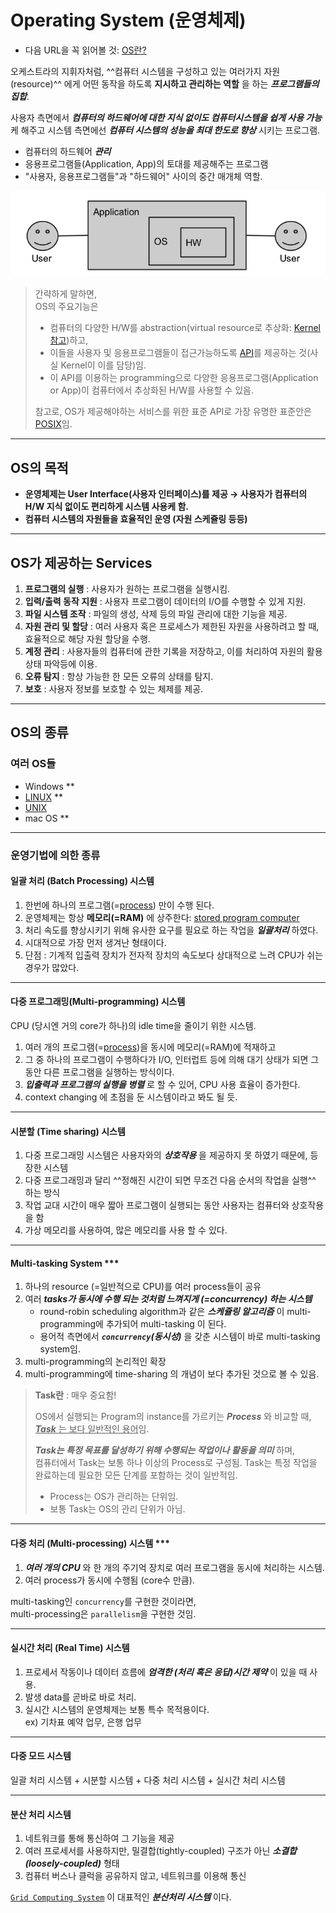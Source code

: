 # Operating System (운영체제)

* 다음 URL을 꼭 읽어볼 것: [OS란?](https://dsaint31.tistory.com/219)

오케스트라의 지휘자처럼, ^^컴퓨터 시스템을 구성하고 있는 여러가지 자원(resource)^^ 에게 어떤 동작을 하도록 **지시하고 관리하는 역할** 을 하는 ***프로그램들의 집합***.

사용자 측면에서 ***컴퓨터의 하드웨어에 대한 지식 없이도 컴퓨터시스템을 쉽게 사용 가능*** 케 해주고 시스템 측면에선 ***컴퓨터 시스템의 성능을 최대 한도로 향상*** 시키는 프로그램.

- 컴퓨터의 하드웨어 ***관리***
- 응용프로그램들(Application, App)의 토대를 제공해주는 프로그램
- "사용자, 응용프로그램들"과 "하드웨어" 사이의 중간 매개체 역할.

![](./img/os.jpeg)

> 간략하게 말하면,  
> OS의 주요기능은  
> 
> * 컴퓨터의 다양한 H/W를 abstraction(virtual resource로 추상화: [Kernel참고](./kernel.md#hw-resource-management))하고,
> * 이들을 사용자 및 응용프로그램들이 접근가능하도록 [API](https://dsaint31.tistory.com/503)를 제공하는 것(사실 Kernel이 이를 담당)임.  
> * 이 API를 이용하는 programming으로 다양한 응용프로그램(Application or App)이 컴퓨터에서 추상화된 H/W를 사용할 수 있음.
> 
> 참고로, OS가 제공해야하는 서비스를 위한 표준 API로 가장 유명한 표준안은 [POSIX](../CE/ch15/ce15_2_4_portability.md#portable-operating-system-interface-posix)임.

---

## OS의 목적

- **운영체제는 User Interface(사용자 인터페이스)를 제공 → 사용자가 컴퓨터의 H/W 지식 없이도 편리하게 시스템 사용케 함.**
- **컴퓨터 시스템의 자원들을 효율적인 운영 (자원 스케쥴링 등등)**

---

## OS가 제공하는 Services

1. **프로그램의 실행** : 사용자가 원하는 프로그램을 실행시킴.
2. **입력/출력 동작 지원** : 사용자 프로그램이 데이터의 I/O를 수행할 수 있게 지원.
3. **파일 시스템 조작** : 파일의 생성, 삭제 등의 파일 관리에 대한 기능을 제공.
4. **자원 관리 및 할당** : 여러 사용자 혹은 프로세스가 제한된 자원을 사용하려고 할 때, 효율적으로 해당 자원 할당을 수행.
5. **계정 관리** : 사용자들의 컴퓨터에 관한 기록을 저장하고, 이를 처리하여 자원의 활용 상태 파악등에 이용.
6. **오류 탐지** : 항상 가능한 한 모든 오류의 상태를 탐지.
7. **보호** : 사용자 정보를 보호할 수 있는 체제를 제공.

---

## OS의 종류

### 여러 OS들

* Windows **
* [LINUX](./LINUX.md) **
* [UNIX](./UNIX.md)
* mac OS **

---

### 운영기법에 의한 종류

#### 일괄 처리 (Batch Processing) 시스템

1. 한번에 하나의 프로그램(=[process](https://ds31x.tistory.com/152)) 만이 수행 된다.
2. 운영체제는 항상 **메모리(=RAM)** 에 상주한다: [stored program computer](../CE/ch05/ch05_01_01.md)
3. 처리 속도를 향상시키기 위해 유사한 요구를 필요로 하는 작업을 ***일괄처리*** 하였다.
4. 시대적으로 가장 먼저 생겨난 형태이다.
5. 단점 : 기계적 입출력 장치가 전자적 장치의 속도보다 상대적으로 느려 CPU가 쉬는 경우가 많았다.

---

#### 다중 프로그래밍(Multi-programming) 시스템

CPU (당시엔 거의 core가 하나)의 idle time을 줄이기 위한 시스템.

1. 여러 개의 프로그램(=[process](https://ds31x.tistory.com/152))을 동시에 메모리(=RAM)에 적재하고 
2. 그 중 하나의 프로그램이 수행하다가 I/O, 인터럽트 등에 의해 대기 상태가 되면 그 동안 다른 프로그램을 실행하는 방식이다.
3. ***입출력과 프로그램의 실행을 병렬*** 로 할 수 있어, CPU 사용 효율이 증가한다.
4. context changing 에 초점을 둔 시스템이라고 봐도 될 듯.

---

#### 시분할 (Time sharing) 시스템

1. 다중 프로그래밍 시스템은 사용자와의 ***상호작용*** 을 제공하지 못 하였기 때문에, 등장한 시스템
2. 다중 프로그래밍과 달리 ^^정해진 시간이 되면 무조건 다음 순서의 작업을 실행^^ 하는 방식
3. 작업 교대 시간이 매우 짧아 프로그램이 실행되는 동안 사용자는 컴퓨터와 상호작용을 함
4. 가상 메모리를 사용하여, 많은 메모리를 사용 할 수 있다.

---

#### Multi-tasking System ***

1. 하나의 resource (=일반적으로 CPU)를 여러 process들이 공유
2. 여러 ***tasks가 동시에 수행 되는 것처럼 느껴지게 (=concurrency) 하는 시스템***
   * round-robin scheduling algorithm과 같은 ***스케쥴링 알고리즘*** 이 multi-programming에 추가되어 multi-tasking 이 된다.
   * 용어적 측면에서 ***`concurrency`(동시성)*** 을 갖춘 시스템이 바로 multi-tasking system임.
3. multi-programming의 논리적인 확장
4. multi-programming에 time-sharing 의 개념이 보다 추가된 것으로 볼 수 있음.

> **Task란** : 매우 중요함!
>
> OS에서 실행되는 Program의 instance를 가르키는 ***Process*** 와 비교할 때,  
> <u>***Task*** 는 보다 일반적인 용어</u>임.  
>
> ***Task는 특정 목표를 달성하기 위해 수행되는 작업이나 활동을 의미*** 하며,  
> 컴퓨터에서 Task는 보통 하나 이상의 Process로 구성됨.
> Task는 특정 작업을 완료하는데 필요한 모든 단계를 포함하는 것이 일반적임.
>
> * Process는 OS가 관리하는 단위임.
> * 보통 Task는 OS의 관리 단위가 아님.

---

#### 다중 처리 (Multi-processing) 시스템 ***

1. ***여러 개의 CPU*** 와 한 개의 주기억 장치로 여러 프로그램을 동시에 처리하는 시스템.
2. 여러 process가 동시에 수행됨 (core수 만큼).

multi-tasking인 `concurrency`를 구현한 것이라면,  
multi-processing은 `parallelism`을 구현한 것임.

---

#### 실시간 처리 (Real Time) 시스템

1. 프로세서 작동이나 데이터 흐름에 ***엄격한 (처리 혹은 응답)시간 제약*** 이 있을 때 사용.
2. 발생 data를 곧바로 바로 처리.
3. 실시간 시스템의 운영체제는 보통 특수 목적용이다.  
   ex) 기차표 예약 업무, 은행 업무

---

#### 다중 모드 시스템
    
일괄 처리 시스템 + 시분할 시스템 + 다중 처리 시스템 + 실시간 처리 시스템

---

#### 분산 처리 시스템

1. 네트워크를 통해 통신하여 그 기능을 제공
2. 여러 프로세서를 사용하지만, 밀결합(tightly-coupled) 구조가 아닌 ***소결합(loosely-coupled)*** 형태
3. 컴퓨터 버스나 클럭을 공유하지 않고, 네트워크를 이용해 통신

[`Grid Computing System`](../CE/ch04/ce04_53_grid_system.md) 이 대표적인 ***분산처리 시스템*** 이다.